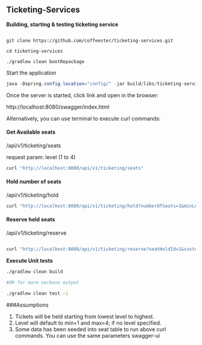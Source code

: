 ## Ticketing-Services

**Building, starting & testing ticketing service**

```shell

git clone https://github.com/coffeester/ticketing-services.git

cd ticketing-services

./gradlew clean bootRepackage

```

Start the application

```java
java -Dspring.config.location="config/" -jar build/libs/ticketing-services-0.0.1-SNAPSHOT.jar
```

Once the server is started, click link and open in the browser:

http://localhost:8080/swagger/index.html

Alternatively, you can use terminal to execute curl commands:

#### Get Available seats
/api/v1/ticketing/seats

request param: level (1 to 4)

```sh
curl "http://localhost:8080/api/v1/ticketing/seats"
```


#### Hold number of seats
/api/v1/ticketing/hold

```sh
curl "http://localhost:8080/api/v1/ticketing/hold?numberOfSeats=1&minLevel=1&maxLevel=3&customerEmail=johndoe@example.com"

```

#### Reserve held seats
/api/v1/ticketing/reserve

```sh

curl "http://localhost:8080/api/v1/ticketing/reserve?seatHoldId=1&customerEmail=johndoe@example.com"

```
**Execute Unit tests**

```sh
./gradlew clean build

#OR for more verbose output

./gradlew clean test -i
```
###Assumptions

1. Tickets will be held starting from lowest level to highest.
2. Level will default to min=1 and max=4; if no level specified.
3. Some data has been seeded into seat table to run above curl commands. You can use the same parameters swagger-ui
